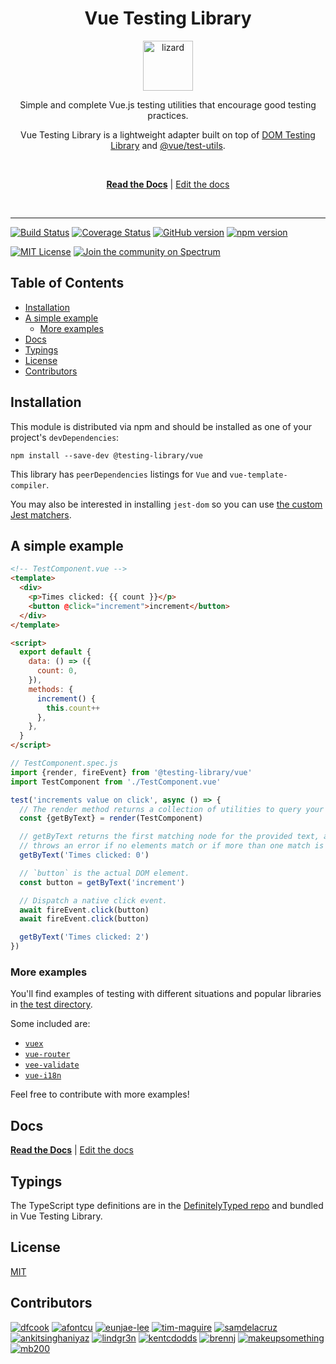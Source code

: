 <div align="center">
<h1>Vue Testing Library</h1>

<a href="https://www.joypixels.com/emoji/1F98E">
  <img
    height="80"
    width="80"
    alt="lizard"
    src="https://raw.githubusercontent.com/testing-library/vue-testing-library/master/lizard.png"
  />
</a>

<p>Simple and complete Vue.js testing utilities that encourage good testing practices.</p>

<p>Vue Testing Library is a lightweight adapter built on top of <a href="https://github.com/testing-library/dom-testing-library/">DOM Testing Library</a> and <a href="https://github.com/vuejs/vue-test-utils">@vue/test-utils</a>.</p>

<br />

[**Read the Docs**][docs] | [Edit the docs][docs-edit]

<br />

</div>

<hr />

<!-- prettier-ignore-start -->
[![Build Status][build-badge]][build]
[![Coverage Status][coverage-badge]][coverage]
[![GitHub version][github-badge]][github]
[![npm version][npm-badge]][npm]

[![MIT License][license-badge]][license]
[![Join the community on Spectrum][spectrum-badge]][spectrum]
<!-- prettier-ignore-end -->

<h2>Table of Contents</h2>

- [Installation](#installation)
- [A simple example](#a-simple-example)
  - [More examples](#more-examples)
- [Docs](#docs)
- [Typings](#typings)
- [License](#license)
- [Contributors](#contributors)

## Installation

This module is distributed via npm and should be installed as one of your
project's `devDependencies`:

```
npm install --save-dev @testing-library/vue
```

This library has `peerDependencies` listings for `Vue` and
`vue-template-compiler`.

You may also be interested in installing `jest-dom` so you can use
[the custom Jest matchers](https://github.com/gnapse/jest-dom#readme).

## A simple example

```html
<!-- TestComponent.vue -->
<template>
  <div>
    <p>Times clicked: {{ count }}</p>
    <button @click="increment">increment</button>
  </div>
</template>

<script>
  export default {
    data: () => ({
      count: 0,
    }),
    methods: {
      increment() {
        this.count++
      },
    },
  }
</script>
```

```js
// TestComponent.spec.js
import {render, fireEvent} from '@testing-library/vue'
import TestComponent from './TestComponent.vue'

test('increments value on click', async () => {
  // The render method returns a collection of utilities to query your component.
  const {getByText} = render(TestComponent)

  // getByText returns the first matching node for the provided text, and
  // throws an error if no elements match or if more than one match is found.
  getByText('Times clicked: 0')

  // `button` is the actual DOM element.
  const button = getByText('increment')

  // Dispatch a native click event.
  await fireEvent.click(button)
  await fireEvent.click(button)

  getByText('Times clicked: 2')
})
```

### More examples

You'll find examples of testing with different situations and popular libraries
in [the test directory][test-directory].

Some included are:

- [`vuex`][vuex-example]
- [`vue-router`][vue-router-example]
- [`vee-validate`][vee-validate-example]
- [`vue-i18n`][vue-i18n-example]

Feel free to contribute with more examples!

## Docs

[**Read the Docs**][docs] | [Edit the docs][docs-edit]

## Typings

The TypeScript type definitions are in the
[DefinitelyTyped repo](https://github.com/DefinitelyTyped/DefinitelyTyped/tree/master/types/testing-library__vue)
and bundled in Vue Testing Library.

## License

[MIT][license]

## Contributors

[![dfcook](https://avatars0.githubusercontent.com/u/10348212?v=3&s=170)](https://github.com/dfcook)
[![afontcu](https://avatars3.githubusercontent.com/u/9197791?s=170&v=3)](https://github.com/afontcu)
[![eunjae-lee](https://avatars0.githubusercontent.com/u/499898?v=3&s=170)](https://github.com/eunjae-lee)
[![tim-maguire](https://avatars0.githubusercontent.com/u/29452317?v=3&s=170)](https://github.com/tim-maguire)
[![samdelacruz](https://avatars0.githubusercontent.com/u/2040007?v=3&s=170)](https://github.com/samdelacruz)
[![ankitsinghaniyaz](https://avatars0.githubusercontent.com/u/11331989?v=3&s=170)](https://github.com/ankitsinghaniyaz)
[![lindgr3n](https://avatars0.githubusercontent.com/u/24882614?v=3&s=170)](https://github.com/lindgr3n)
[![kentcdodds](https://avatars0.githubusercontent.com/u/1500684?v=3&s=170)](https://github.com/kentcdodds)
[![brennj](https://avatars2.githubusercontent.com/u/29227924?v=3&s=170)](https://github.com/brennj)
[![makeupsomething](https://avatars2.githubusercontent.com/u/7676733?v=3&s=170)](https://github.com/makeupsomething)
[![mb200](https://avatars2.githubusercontent.com/u/22549525?v=3&s=170)](https://github.com/mb200)

<!-- prettier-ignore-start -->
[build-badge]: https://travis-ci.org/testing-library/vue-testing-library.svg?branch=master
[build]: https://travis-ci.org/testing-library/vue-testing-library
[spectrum-badge]: https://withspectrum.github.io/badge/badge.svg
[spectrum]: https://spectrum.chat/testing-library
[coverage-badge]: https://img.shields.io/codecov/c/github/testing-library/vue-testing-library.svg
[coverage]: https://codecov.io/github/testing-library/vue-testing-library
[github-badge]: https://badge.fury.io/gh/testing-library%2Fvue-testing-library.svg
[github]: https://badge.fury.io/gh/testing-library%2Fvue-testing-library
[npm-badge]: https://badge.fury.io/js/%40testing-library%2Fvue.svg
[npm]: https://badge.fury.io/js/%40testing-library%2Fvue
[license-badge]: https://img.shields.io/github/license/testing-library/vue-testing-library.svg
[license]: https://github.com/testing-library/vue-testing-library/blob/master/LICENSE

[docs]: https://testing-library.com/vue
[docs-edit]: https://github.com/testing-library/testing-library-docs

[test-directory]: https://github.com/testing-library/vue-testing-library/tree/master/tests/__tests__
[vuex-example]: https://github.com/testing-library/vue-testing-library/tree/master/tests/__tests__/vuex.js
[vue-router-example]: https://github.com/testing-library/vue-testing-library/tree/master/tests/__tests__/vue-router.js
[vee-validate-example]: https://github.com/testing-library/vue-testing-library/tree/master/tests/__tests__/validate-plugin.js
[vue-i18n-example]: https://github.com/testing-library/vue-testing-library/blob/master/tests/__tests__/vueI18n.js
<!-- prettier-ignore-end -->
